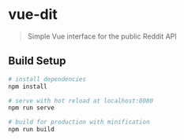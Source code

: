 # vue-dit

> Simple Vue interface for the public Reddit API

## Build Setup

``` bash
# install dependencies
npm install

# serve with hot reload at localhost:8080
npm run serve

# build for production with minification
npm run build
```

